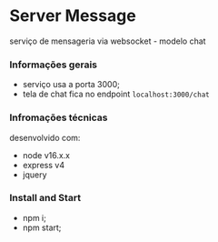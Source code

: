 # Server Message 

serviço de mensageria via websocket - modelo chat

### Informações gerais

- serviço usa a porta 3000;
- tela de chat fica no endpoint `localhost:3000/chat`


### Infromações técnicas

desenvolvido com:
- node v16.x.x
- express v4
- jquery

### Install and Start

- npm i;
- npm start;
